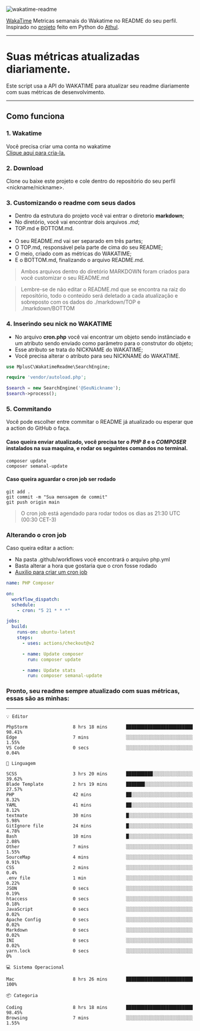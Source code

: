 ![wakatime-readme](https://socialify.git.ci/bymatheus/wakatime-readme/image?description=1&descriptionEditable=M%C3%A9tricas%20semanais%20do%20Wakatime%20no%20seu%20README%20de%20perfil.&font=KoHo&forks=1&language=1&owner=1&pattern=Signal&stargazers=1&theme=Dark)

[WakaTime](https://wakatime.com) Metricas semanais do Wakatime no README do seu perfil. <br>
Inspirado no [projeto](https://github.com/athul/waka-readme) feito em Python do [Athul](https://github.com/athul).
___

# Suas métricas atualizadas diariamente.
Este script usa a API do WAKATIME para atualizar seu readme diariamente com suas métricas de desenvolvimento.

___

## Como funciona

### 1. Wakatime
Você precisa criar uma conta no wakatime <br>
[Clique aqui para cria-la.](https://wakatime.com) 

### 2. Download
Clone ou baixe este projeto e cole dentro do repositório do seu perfil <nickname/nickname>.

### 3. Customizando o readme com seus dados
- Dentro da estrutura do projeto você vai entrar o diretorio **markdown**;  
- No diretório, você vai encontrar dois arquivos *.md*;
- TOP.md e BOTTOM.md.
<br><br>
- O seu README.md vai ser separado em três partes; 
- O TOP.md, responsável pela parte de cima do seu README;
- O meio, criado com as métricas do WAKATIME;
- E o BOTTOM.md, finalizando o arquivo README.md.<br>

> Ambos arquivos dentro do diretório MARKDOWN foram criados para você customizar o seu README.md

> Lembre-se de não editar o README.md que se encontra na raiz do repositório, todo o conteúdo será deletado a cada atualização e sobreposto com os dados do ./markdown/TOP e ./markdown/BOTTOM

### 4. Inserindo seu nick no WAKATIME
- No arquivo **cron.php** você vai encontrar um objeto sendo instânciado e um atributo sendo enviado como parâmetro para o construtor do objeto;
- Esse atributo se trata do NICKNAME do WAKATIME;
- Você precisa alterar o atributo para seu NICKNAME do WAKATIME.

```php
use MplusC\WakatimeReadme\SearchEngine;

require 'vendor/autoload.php';

$search = new SearchEngine('@SeuNickname');
$search->process();
```

### 5. Commitando
Você pode escolher entre commitar o README já atualizado ou esperar que a action do GitHub o faça. <br>

#### Caso queira enviar atualizado, você precisa ter o *PHP 8* e o *COMPOSER* instalados na sua maquina, e rodar os seguintes comandos no terminal.
```composer
composer update
composer semanal-update 
```

#### Caso queira aguardar o cron job ser rodado 
```git 
git add .
git commit -m "Sua mensagem de commit"
git push origin main
```

>O cron job está agendado para rodar todos os dias as 21:30 UTC (00:30 CET-3) 

### Alterando o cron job
Caso queira editar a action:

- Na pasta .github/workflows você encontrará o arquivo php.yml
- Basta alterar a hora que gostaria que o cron fosse rodado
- [Auxilio para criar um cron job](https://crontab.guru)

```yml
name: PHP Composer

on:
  workflow_dispatch:
  schedule:
    - cron: "5 21 * * *"

jobs:
  build:
    runs-on: ubuntu-latest
    steps:
      - uses: actions/checkout@v2

      - name: Update composer
        run: composer update

      - name: Update stats
        run: composer semanal-update
```

### Pronto, seu readme sempre atualizado com suas métricas, essas são as minhas:

___
```text
💡 Editor

PhpStorm                 8 hrs 18 mins       █████████████████████████     98.41%
Edge                     7 mins              ░░░░░░░░░░░░░░░░░░░░░░░░░      1.55%
VS Code                  0 secs              ░░░░░░░░░░░░░░░░░░░░░░░░░      0.04%
```
```text
💬 Linguagem

SCSS                     3 hrs 20 mins       ██████████░░░░░░░░░░░░░░░     39.62%
Blade Template           2 hrs 19 mins       ███████░░░░░░░░░░░░░░░░░░     27.57%
PHP                      42 mins             ██░░░░░░░░░░░░░░░░░░░░░░░      8.32%
YAML                     41 mins             ██░░░░░░░░░░░░░░░░░░░░░░░      8.12%
textmate                 30 mins             █░░░░░░░░░░░░░░░░░░░░░░░░      5.98%
GitIgnore file           24 mins             █░░░░░░░░░░░░░░░░░░░░░░░░      4.78%
Bash                     10 mins             █░░░░░░░░░░░░░░░░░░░░░░░░      2.08%
Other                    7 mins              ░░░░░░░░░░░░░░░░░░░░░░░░░      1.55%
SourceMap                4 mins              ░░░░░░░░░░░░░░░░░░░░░░░░░      0.91%
CSS                      2 mins              ░░░░░░░░░░░░░░░░░░░░░░░░░       0.4%
.env file                1 min               ░░░░░░░░░░░░░░░░░░░░░░░░░      0.22%
JSON                     0 secs              ░░░░░░░░░░░░░░░░░░░░░░░░░      0.19%
htaccess                 0 secs              ░░░░░░░░░░░░░░░░░░░░░░░░░      0.18%
JavaScript               0 secs              ░░░░░░░░░░░░░░░░░░░░░░░░░      0.02%
Apache Config            0 secs              ░░░░░░░░░░░░░░░░░░░░░░░░░      0.02%
Markdown                 0 secs              ░░░░░░░░░░░░░░░░░░░░░░░░░      0.02%
INI                      0 secs              ░░░░░░░░░░░░░░░░░░░░░░░░░      0.02%
yarn.lock                0 secs              ░░░░░░░░░░░░░░░░░░░░░░░░░         0%
```
```text
💻 Sistema Operacional

Mac                      8 hrs 26 mins       █████████████████████████       100%
```
```text
📦 Categoria

Coding                   8 hrs 18 mins       █████████████████████████     98.45%
Browsing                 7 mins              ░░░░░░░░░░░░░░░░░░░░░░░░░      1.55%
```
